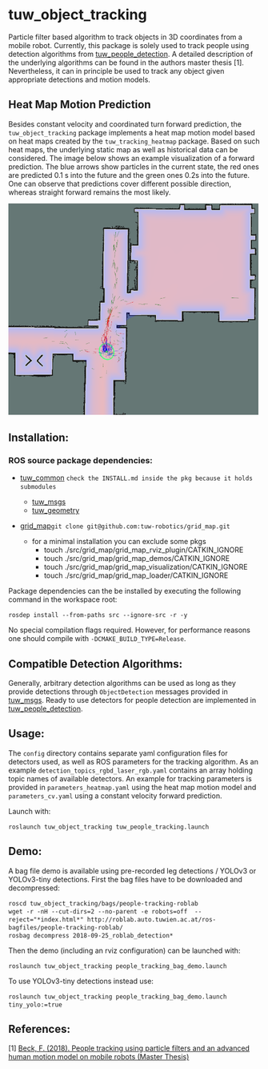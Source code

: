 tuw_object_tracking
===

Particle filter based algorithm to track objects in 3D coordinates from a mobile robot.
Currently, this package is solely used to track people using detection algorithms from [tuw_people_detection](https://github.com/tuw-robotics/tuw_people_detection). A detailed description of the underlying algorithms can be
found in the authors master thesis [1].
Nevertheless, it can in principle be used to track any object given appropriate detections and motion models.

## Heat Map Motion Prediction

Besides constant velocity and coordinated turn forward prediction, the `tuw_object_tracking` package implements a heat map motion model based on heat maps created by the `tuw_tracking_heatmap` package. Based on such heat maps, the underlying static map as well as historical data can be considered. The image below shows an example visualization of a forward prediction. The blue arrows show particles in the current state, the red ones are predicted 0.1 s into the future and the green ones 0.2s into the future. One can observe that predictions cover different possible direction, whereas straight forward remains the most likely. 

<img src="https://github.com/tuw-robotics/tuw_object_estimation/blob/master/tuw_object_tracking/res/particle_prediction.png" width="500"/>

## Installation:

### ROS source package dependencies:

* [tuw_common](https://github.com/tuw-robotics/tuw_common) ```check the INSTALL.md inside the pkg because it holds submodules```
  * [tuw_msgs](https://github.com/tuw-robotics/tuw_msgs)
  * [tuw_geometry](https://github.com/tuw-robotics/tuw_geometry)

* [grid_map](https://github.com/tuw-robotics/grid_map)```git clone git@github.com:tuw-robotics/grid_map.git```
  * for a minimal installation you can exclude some pkgs 
    * touch ./src/grid_map/grid_map_rviz_plugin/CATKIN_IGNORE
    * touch ./src/grid_map/grid_map_demos/CATKIN_IGNORE
    * touch ./src/grid_map/grid_map_visualization/CATKIN_IGNORE
    * touch ./src/grid_map/grid_map_loader/CATKIN_IGNORE

Package dependencies can the be installed by executing the following command in the workspace root:
```
rosdep install --from-paths src --ignore-src -r -y
```
No special compilation flags required. However, for performance reasons one should compile with ```-DCMAKE_BUILD_TYPE=Release```.
    
## Compatible Detection Algorithms:

Generally, arbitrary detection algorithms can be used as long as they provide detections through
```ObjectDetection``` messages provided in [tuw_msgs](https://github.com/tuw-robotics/tuw_msgs).
Ready to use detectors for people detection are implemented in [tuw_people_detection]().

## Usage:

The ```config``` directory contains separate yaml configuration files for detectors used, as well as ROS parameters for the tracking algorithm.
As an example ```detection_topics_rgbd_laser_rgb.yaml``` contains an array holding topic names of available detectors. 
An example for tracking parameters is provided in ```parameters_heatmap.yaml``` using the heat map motion model and ```parameters_cv.yaml``` using a constant velocity forward prediction.

Launch with:
```
roslaunch tuw_object_tracking tuw_people_tracking.launch
```

## Demo:

A bag file demo is available using pre-recorded leg detections / YOLOv3 or YOLOv3-tiny detections.
First the bag files have to be downloaded and decompressed:
```
roscd tuw_object_tracking/bags/people-tracking-roblab
wget -r -nH --cut-dirs=2 --no-parent -e robots=off  --reject="*index.html*" http://roblab.auto.tuwien.ac.at/ros-bagfiles/people-tracking-roblab/
rosbag decompress 2018-09-25_roblab_detection*
```
Then the demo (including an rviz configuration) can be launched with:
```
roslaunch tuw_object_tracking people_tracking_bag_demo.launch
```
To use YOLOv3-tiny detections instead use:
```
roslaunch tuw_object_tracking people_tracking_bag_demo.launch tiny_yolo:=true
```

## References:
[1] [Beck, F. (2018). People tracking using particle filters and an advanced human motion model on mobile robots (Master Thesis)](http://repositum.tuwien.ac.at/urn:nbn:at:at-ubtuw:1-109108)
